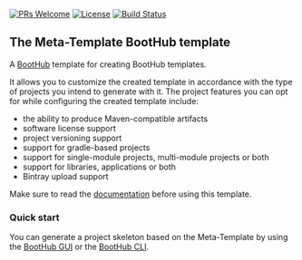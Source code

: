 [![PRs Welcome](https://img.shields.io/badge/PRs-welcome-brightgreen.svg?style=flat-square)](http://makeapullrequest.com)
[![License](https://img.shields.io/badge/License-Apache%202.0-blue.svg)](https://github.com/boothub-org/boothub-meta-template/blob/master/LICENSE)
[![Build Status](https://img.shields.io/travis/boothub-org/boothub-meta-template/master.svg?label=Build)](https://travis-ci.org/boothub-org/boothub-meta-template)
## The Meta-Template BootHub template ##

A [BootHub](https://boothub.org) template for creating BootHub templates.

It allows you to customize the created template in accordance with the type of projects you intend to generate with it.
The project features you can opt for while configuring the created template include:

- the ability to produce Maven-compatible artifacts
- software license support
- project versioning support
- support for gradle-based projects
- support for single-module projects, multi-module projects or both
- support for libraries, applications or both
- Bintray upload support

Make sure to read the [documentation](http://meta-template.boothub.org) before using this template.

### Quick start

You can generate a project skeleton based on the Meta-Template by using the [BootHub GUI](https://boothub.org/app#/home/true/https%3A%2F%2Fgithub.com%2Fboothub-org%2Fboothub-meta-template%2Freleases%2Fdownload%2Fv1.0.0%2Fmeta-template-1.0.0.zip)
or the [BootHub CLI](https://boothub.org/app#/cli).
